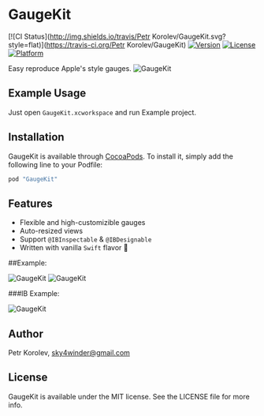 # GaugeKit

[![CI Status](http://img.shields.io/travis/Petr Korolev/GaugeKit.svg?style=flat)](https://travis-ci.org/Petr Korolev/GaugeKit)
[![Version](https://img.shields.io/cocoapods/v/GaugeKit.svg?style=flat)](http://cocoapods.org/pods/GaugeKit)
[![License](https://img.shields.io/cocoapods/l/GaugeKit.svg?style=flat)](http://cocoapods.org/pods/GaugeKit)
[![Platform](https://img.shields.io/cocoapods/p/GaugeKit.svg?style=flat)](http://cocoapods.org/pods/GaugeKit)

Easy reproduce Apple's style gauges.
![GaugeKit](https://raw.githubusercontent.com/skywinder/GaugeKit/master/Images/gauge.gif)

## Example Usage

Just open `GaugeKit.xcworkspace` and run Example project.

## Installation

GaugeKit is available through [CocoaPods](http://cocoapods.org). To install
it, simply add the following line to your Podfile:

```ruby
pod "GaugeKit"
```

## Features

- Flexible and high-customizible gauges
- Auto-resized views
- Support `@IBInspectable` & `@IBDesignable`
- Written with vanilla `Swift` flavor :hatched_chick:

##Example:

![GaugeKit](https://raw.githubusercontent.com/skywinder/GaugeKit/master/Images/GaugeKit_sreenshot.png)
![GaugeKit](https://raw.githubusercontent.com/skywinder/GaugeKit/master/Images/SWGauge_example.gif)

###IB Example:

![GaugeKit](https://raw.githubusercontent.com/skywinder/GaugeKit/master/Images/ib_example_1.gif)

## Author

Petr Korolev, sky4winder@gmail.com

## License

GaugeKit is available under the MIT license. See the LICENSE file for more info.
